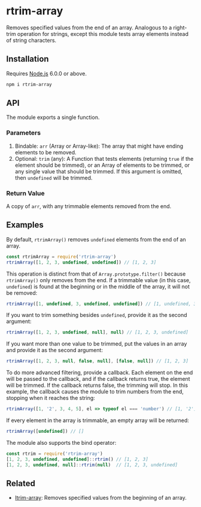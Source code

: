 # rtrim-array

Removes specified values from the end of an array. Analogous to a right-trim operation for strings, except this module tests array elements instead of string characters.

## Installation

Requires [Node.js](https://nodejs.org/) 6.0.0 or above.

```bash
npm i rtrim-array
```

## API

The module exports a single function.

### Parameters

1. Bindable: `arr` (Array or Array-like): The array that might have ending elements to be removed.
2. Optional: `trim` (any): A Function that tests elements (returning `true` if the element should be trimmed), or an Array of elements to be trimmed, or any single value that should be trimmed. If this argument is omitted, then `undefined` will be trimmed.

### Return Value

A copy of `arr`, with any trimmable elements removed from the end.

## Examples

By default, `rtrimArray()` removes `undefined` elements from the end of an array.

```javascript
const rtrimArray = require('rtrim-array')
rtrimArray([1, 2, 3, undefined, undefined]) // [1, 2, 3]
```

This operation is distinct from that of `Array.prototype.filter()` because `rtrimArray()` only removes from the end. If a trimmable value (in this case, `undefined`) is found at the beginning or in the middle of the array, it will not be removed:

```javascript
rtrimArray([1, undefined, 3, undefined, undefined]) // [1, undefined, 3]
```

If you want to trim something besides `undefined`, provide it as the second argument:

```javascript
rtrimArray([1, 2, 3, undefined, null], null) // [1, 2, 3, undefined]
```

If you want more than one value to be trimmed, put the values in an array and provide it as the second argument:

```javascript
rtrimArray([1, 2, 3, null, false, null], [false, null]) // [1, 2, 3]
```

To do more advanced filtering, provide a callback. Each element on the end will be passed to the callback, and if the callback returns true, the element will be trimmed. If the callback returns false, the trimming will stop. In this example, the callback causes the module to trim numbers from the end, stopping when it reaches the string:

```javascript
rtrimArray([1, '2', 3, 4, 5], el => typeof el === 'number') // [1, '2']
```

If every element in the array is trimmable, an empty array will be returned:

```javascript
rtrimArray([undefined]) // []
```

The module also supports the bind operator:

```javascript
const rtrim = require('rtrim-array')
[1, 2, 3, undefined, undefined]::rtrim() // [1, 2, 3]
[1, 2, 3, undefined, null]::rtrim(null)  // [1, 2, 3, undefined]
```

## Related

* [ltrim-array](https://github.com/lamansky/ltrim-array): Removes specified values from the beginning of an array.
